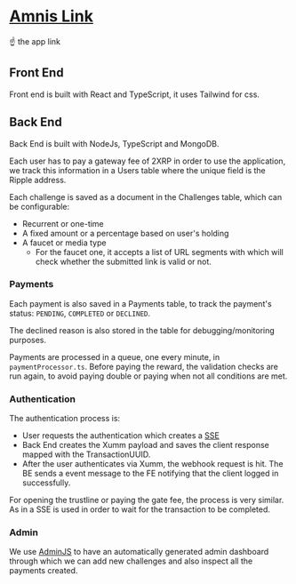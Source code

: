# [Amnis Link](https://amnis.link/)
☝️ the app link


## Front End
Front end is built with React and TypeScript, it uses Tailwind for css.

## Back End
Back End is built with NodeJs, TypeScript and MongoDB.

Each user has to pay a gateway fee of 2XRP in order to use the application, we track this information in a Users table where the unique field is the Ripple address.

Each challenge is saved as a document in the Challenges table, which can be configurable:
* Recurrent or one-time
* A fixed amount or a percentage based on user's holding
* A faucet or media type
  * For the faucet one, it accepts a list of URL segments with which will check whether the submitted link is valid or not.

### Payments
Each payment is also saved in a Payments table, to track the payment's status: `PENDING`, `COMPLETED` or `DECLINED`.

The declined reason is also stored in the table for debugging/monitoring purposes.

Payments are processed in a queue, one every minute, in `paymentProcessor.ts`. Before paying the reward, the validation checks are run again, to avoid paying double or paying when not all conditions are met.


### Authentication
The authentication process is:
* User requests the authentication which creates a [SSE](https://developer.mozilla.org/en-US/docs/Web/API/Server-sent_events/Using_server-sent_events)
* Back End creates the Xumm payload and saves the client response mapped with the TransactionUUID.
* After the user authenticates via Xumm, the webhook request is hit. The BE sends a event message to the FE notifying that the client logged in successfully.

For opening the trustline or paying the gate fee, the process is very similar. As in a SSE is used in order to wait for the transaction to be completed.


### Admin
We use [AdminJS](https://adminjs.co/) to have an automatically generated admin dashboard through which we can add new challenges and also inspect all the payments created.

